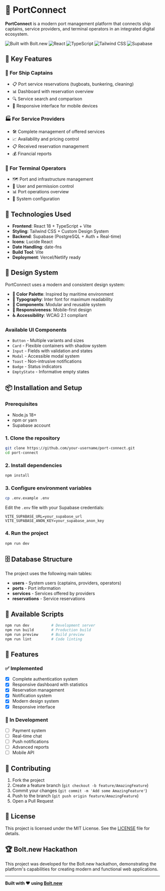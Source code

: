 # 🚢 PortConnect

**PortConnect** is a modern port management platform that connects ship captains, service providers, and terminal operators in an integrated digital ecosystem.

![Built with Bolt.new](https://img.shields.io/badge/Built%20with-Bolt.new-blue)
![React](https://img.shields.io/badge/React-18-blue)
![TypeScript](https://img.shields.io/badge/TypeScript-5-blue)
![Tailwind CSS](https://img.shields.io/badge/Tailwind%20CSS-3-blue)
![Supabase](https://img.shields.io/badge/Supabase-Backend-green)

## 🌟 Key Features

### 🎯 **For Ship Captains**
- 📋 Port service reservations (tugboats, bunkering, cleaning)
- 📊 Dashboard with reservation overview
- 🔍 Service search and comparison
- 📱 Responsive interface for mobile devices

### 🏭 **For Service Providers**
- 🛠️ Complete management of offered services
- 📈 Availability and pricing control
- 📋 Received reservation management
- 💰 Financial reports

### 🏢 **For Terminal Operators**
- 🗺️ Port and infrastructure management
- 👥 User and permission control
- 📊 Port operations overview
- 🔧 System configuration

## 🚀 Technologies Used

- **Frontend**: React 18 + TypeScript + Vite
- **Styling**: Tailwind CSS + Custom Design System
- **Backend**: Supabase (PostgreSQL + Auth + Real-time)
- **Icons**: Lucide React
- **Date Handling**: date-fns
- **Build Tool**: Vite
- **Deployment**: Vercel/Netlify ready

## 🎨 Design System

PortConnect uses a modern and consistent design system:

- **🎨 Color Palette**: Inspired by maritime environment
- **📝 Typography**: Inter font for maximum readability
- **🧩 Components**: Modular and reusable system
- **📱 Responsiveness**: Mobile-first design
- **♿ Accessibility**: WCAG 2.1 compliant

### Available UI Components
- `Button` - Multiple variants and sizes
- `Card` - Flexible containers with shadow system
- `Input` - Fields with validation and states
- `Modal` - Accessible modal system
- `Toast` - Non-intrusive notifications
- `Badge` - Status indicators
- `EmptyState` - Informative empty states

## 📦 Installation and Setup

### Prerequisites
- Node.js 18+
- npm or yarn
- Supabase account

### 1. Clone the repository
```bash
git clone https://github.com/your-username/port-connect.git
cd port-connect
```

### 2. Install dependencies
```bash
npm install
```

### 3. Configure environment variables
```bash
cp .env.example .env
```

Edit the `.env` file with your Supabase credentials:
```env
VITE_SUPABASE_URL=your_supabase_url
VITE_SUPABASE_ANON_KEY=your_supabase_anon_key
```

### 4. Run the project
```bash
npm run dev
```

## 🗄️ Database Structure

The project uses the following main tables:

- **users** - System users (captains, providers, operators)
- **ports** - Port information
- **services** - Services offered by providers
- **reservations** - Service reservations

## 🚀 Available Scripts

```bash
npm run dev          # Development server
npm run build        # Production build
npm run preview      # Build preview
npm run lint         # Code linting
```

## 📱 Features

### ✅ Implemented
- [x] Complete authentication system
- [x] Responsive dashboard with statistics
- [x] Reservation management
- [x] Notification system
- [x] Modern design system
- [x] Responsive interface

### 🔄 In Development
- [ ] Payment system
- [ ] Real-time chat
- [ ] Push notifications
- [ ] Advanced reports
- [ ] Mobile API

## 🤝 Contributing

1. Fork the project
2. Create a feature branch (`git checkout -b feature/AmazingFeature`)
3. Commit your changes (`git commit -m 'Add some AmazingFeature'`)
4. Push to the branch (`git push origin feature/AmazingFeature`)
5. Open a Pull Request

## 📄 License

This project is licensed under the MIT License. See the [LICENSE](LICENSE) file for details.

## 🏆 Bolt.new Hackathon

This project was developed for the Bolt.new hackathon, demonstrating the platform's capabilities for creating modern and functional web applications.

---

**Built with ❤️ using [Bolt.new](https://bolt.new)**
